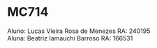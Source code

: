 # MC714
Aluno: Lucas Vieira Rosa de Menezes RA: 240195 <br>
Aluna: Beatriz Iamauchi Barroso RA: 166531

